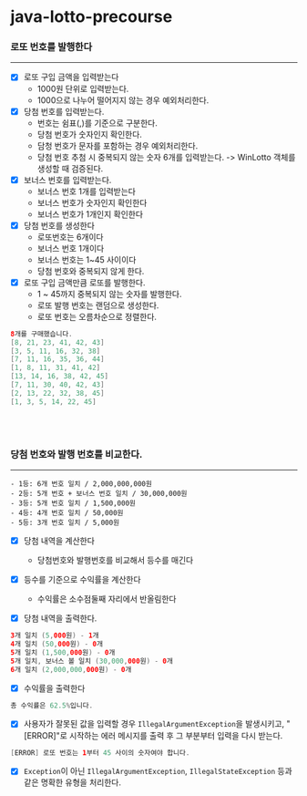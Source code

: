# java-lotto-precourse

### 로또 번호를 발행한다

---

- [x]  로또 구입 금액을 입력받는다
    - 1000원 단위로 입력받는다.
    - 1000으로 나누어 떨어지지 않는 경우 예외처리한다.
- [x]  당첨 번호를 입력받는다.
    - 번호는 쉼표(,)를 기준으로 구분한다.
    - 당첨 번호가 숫자인지 확인한다.
    - 담청 번호가 문자를 포함하는 경우 예외처리한다.
    - 당첨 번호 추첨 시 중복되지 않는 숫자 6개를 입력받는다. -> WinLotto 객체를 생성할 때 검증된다.
- [x]  보너스 번호를 입력받는다.
    - 보너스 번호 1개를 입력받는다
    - 보너스 번호가 숫자인지 확인한다
    - 보너스 번호가 1개인지 확인한다
- [x] 당첨 번호를 생성한다
   - 로또번호는 6개이다
   - 보너스 번호 1개이다
   - 보너스 번호는 1~45 사이이다
   - 당첨 번호와 중복되지 않게 한다.
- [x]  로또 구입 금액만큼 로또를 발행한다.
   - 1 ~ 45까지 중복되지 않는 숫자를 발행한다.
   - 로또 발행 번호는 랜덤으로 생성한다.
   - 로또 번호는 오름차순으로 정렬한다.

```java
8개를 구매했습니다.
[8, 21, 23, 41, 42, 43] 
[3, 5, 11, 16, 32, 38] 
[7, 11, 16, 35, 36, 44] 
[1, 8, 11, 31, 41, 42] 
[13, 14, 16, 38, 42, 45] 
[7, 11, 30, 40, 42, 43] 
[2, 13, 22, 32, 38, 45] 
[1, 3, 5, 14, 22, 45]
```

</br>
</br>

### 당첨 번호와 발행 번호를 비교한다.

---

    - 1등: 6개 번호 일치 / 2,000,000,000원
    - 2등: 5개 번호 + 보너스 번호 일치 / 30,000,000원
    - 3등: 5개 번호 일치 / 1,500,000원
    - 4등: 4개 번호 일치 / 50,000원
    - 5등: 3개 번호 일치 / 5,000원

- [x]  당첨 내역을 계산한다
    - 당첨번호와 발행번호를 비교해서 등수를 매긴다

- [x]  등수를 기준으로 수익률을 계산한다
    - 수익률은 소수점둘째 자리에서 반올림한다

- [x] 당첨 내역을 출력한다.
```java
3개 일치 (5,000원) - 1개
4개 일치 (50,000원) - 0개
5개 일치 (1,500,000원) - 0개
5개 일치, 보너스 볼 일치 (30,000,000원) - 0개
6개 일치 (2,000,000,000원) - 0개
```


- [x] 수익률을 출력한다
```java
총 수익률은 62.5%입니다.
```

- [x]  사용자가 잘못된 값을 입력할 경우 `IllegalArgumentException`을 발생시키고, "[ERROR]"로 시작하는 에러 메시지를 출력 후 그 부분부터 입력을 다시 받는다.

```java
[ERROR] 로또 번호는 1부터 45 사이의 숫자여야 합니다.
```

- [x]  `Exception`이 아닌 `IllegalArgumentException`, `IllegalStateException` 등과 같은 명확한 유형을 처리한다.

